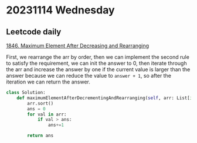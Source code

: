 # 20231114 Wednesday

## Leetcode daily

[1846. Maximum Element After Decreasing and Rearranging
](https://leetcode.com/problems/maximum-element-after-decreasing-and-rearranging/description/?envType=daily-question&envId=2023-11-15)

First, we rearrange the arr by order, then we can implement the second rule to satisfy the requirement, we can init the answer to 0, then iterate through the arr and increase the answer by one if the current value is larger than the answer because we can reduce the value to `answer + 1`, so after the iteration we can return the answer.

```py
class Solution:
    def maximumElementAfterDecrementingAndRearranging(self, arr: List[int]) -> int:
        arr.sort()
        ans = 0
        for val in arr:
            if val > ans:
                ans+=1

        return ans
```
